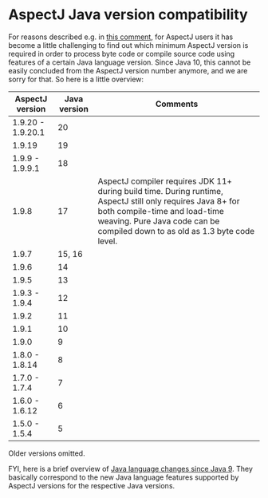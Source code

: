 # AspectJ Java version compatibility

For reasons described e.g. in [this comment](https://github.com/eclipse/org.aspectj/issues/139#issuecomment-1072946123),
for AspectJ users it has become a little challenging to find out which minimum AspectJ version is required in order to
process byte code or compile source code using features of a certain Java language version. Since Java 10, this cannot
be easily concluded from the AspectJ version number anymore, and we are sorry for that. So here is a little overview:

AspectJ version | Java version | Comments
----------------|--------------|--------
1.9.20 - 1.9.20.1 | 20
1.9.19 | 19
1.9.9 - 1.9.9.1 | 18
1.9.8 | 17 | AspectJ compiler requires JDK 11+ during build time. During runtime, AspectJ still only requires Java 8+ for both compile-time and load-time weaving. Pure Java code can be compiled down to as old as 1.3 byte code level.
1.9.7 | 15, 16
1.9.6 | 14
1.9.5 | 13
1.9.3 - 1.9.4 | 12
1.9.2 | 11
1.9.1 | 10
1.9.0 | 9
1.8.0 - 1.8.14 | 8
1.7.0 - 1.7.4 | 7
1.6.0 - 1.6.12 | 6
1.5.0 - 1.5.4 | 5

Older versions omitted.

FYI, here is a brief overview of
[Java language changes since Java 9](https://docs.oracle.com/en/java/javase/18/language/java-language-changes.html).
They basically correspond to the new Java language features supported by AspectJ versions for the respective Java
versions.
